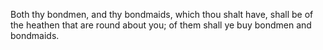 Both thy bondmen, and thy bondmaids, which thou shalt have, shall be of the heathen that are round about you; of them shall ye buy bondmen and bondmaids.
